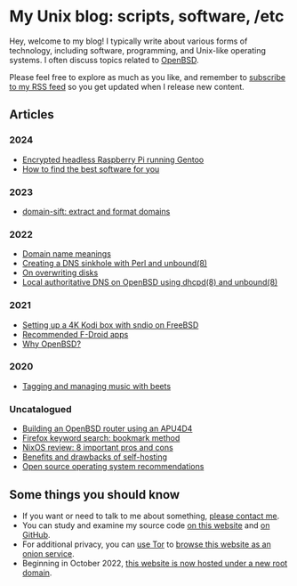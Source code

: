 # My Unix blog: scripts, software, /etc

Hey, welcome to my blog! I typically write about various forms of technology, including software, programming, and Unix-like operating systems. I often discuss topics related to [OpenBSD](https://www.openbsd.org).

Please feel free to explore as much as you like, and remember to [subscribe to my RSS feed](https://www.anthes.is/rss.xml) so you get updated when I release new content.

## Articles

### 2024

- [Encrypted headless Raspberry Pi running Gentoo](/encrypted-headless-raspberry-pi-gentoo.md "2024-07-06")
- [How to find the best software for you](/how-to-find-the-best-software-for-you.html "2024-02-14")

### 2023

- [domain-sift: extract and format domains](/domain-sift.html "2023-09-04")

### 2022

- [Domain name meanings](/domain-name-meanings.html "2022-11-28")
- [Creating a DNS sinkhole with Perl and unbound(8)](/dns-sinkhole.html "2022-04-14")
- [On overwriting disks](/overwriting-disks.html "2022-03-02")
- [Local authoritative DNS on OpenBSD using dhcpd(8) and unbound(8)](/local-authoritative-dns.html "2022-01-07")

### 2021

- [Setting up a 4K Kodi box with sndio on FreeBSD](/freebsd-entertainment-center.html "2021-06-13")
- [Recommended F-Droid apps](/fdroid.html "2021-04-12")
- [Why OpenBSD?](/why-openbsd.html "2021-03-25")

### 2020

- [Tagging and managing music with beets](/beets.html "2020-11-05")

### Uncatalogued

- [Building an OpenBSD router using an APU4D4](/openbsd-router.html "1970-01-01")
- [Firefox keyword search: bookmark method](/firefox-keyword-search.html "1970-01-01")
- [NixOS review: 8 important pros and cons](/nixos-pros-cons.html "1970-01-01")
- [Benefits and drawbacks of self-hosting](/why-self-host.html "1970-01-01")
- [Open source operating system recommendations](/os.html "1970-01-01")

## Some things you should know

- If you want or need to talk to me about something, [please contact me](/contact.html).
- You can study and examine my source code [on this website](/src.html "1970-01-01") and [on GitHub](https://github.com/maybebyte/).
- For additional privacy, you can [use Tor](https://www.torproject.org/) to [browse this website as an onion service](http://jentyxddh2rf47gd3e43kuebyn2xsv6h72gzh46oe4rxyovvm7xe5ead.onion/).
- Beginning in October 2022, [this website is now hosted under a new root domain](/domain-migration.html "2022-10-03").
